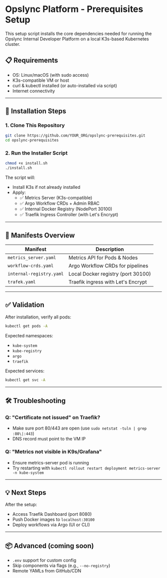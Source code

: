 # Opslync Platform - Prerequisites Setup

This setup script installs the core dependencies needed for running the Opslync Internal Developer Platform on a local K3s-based Kubernetes cluster.

## 📋 Requirements

- OS: Linux/macOS (with sudo access)
- K3s-compatible VM or host
- curl & kubectl installed (or auto-installed via script)
- Internet connectivity

---

## 🚀 Installation Steps

### 1. Clone This Repository
```bash
git clone https://github.com/YOUR_ORG/opslync-prerequisites.git
cd opslync-prerequisites
```

### 2. Run the Installer Script
```bash
chmod +x install.sh
./install.sh
```

The script will:
- Install K3s if not already installed
- Apply:
  - ✅ Metrics Server (K3s-compatible)
  - ✅ Argo Workflow CRDs + Admin RBAC
  - ✅ Internal Docker Registry (NodePort 30100)
  - ✅ Traefik Ingress Controller (with Let's Encrypt)

---

## 📁 Manifests Overview

| Manifest                | Description                              |
|------------------------|------------------------------------------|
| `metrics_server.yaml`  | Metrics API for Pods & Nodes             |
| `workflow-crds.yaml`   | Argo Workflow CRDs for pipelines         |
| `internal-registry.yaml` | Local Docker registry (port 30100)     |
| `trafek.yaml`          | Traefik ingress with Let's Encrypt       |

---

## ✅ Validation
After installation, verify all pods:
```bash
kubectl get pods -A
```
Expected namespaces:
- `kube-system`
- `kube-registry`
- `argo`
- `traefik`

Expected services:
```bash
kubectl get svc -A
```

---

## 🛠 Troubleshooting

### Q: "Certificate not issued" on Traefik?
- Make sure port 80/443 are open (use `sudo netstat -tuln | grep :80\|:443`)
- DNS record must point to the VM IP

### Q: "Metrics not visible in K9s/Grafana"
- Ensure metrics-server pod is running
- Try restarting with `kubectl rollout restart deployment metrics-server -n kube-system`

---

## 💡 Next Steps
After the setup:
- Access Traefik Dashboard (port 8080)
- Push Docker images to `localhost:30100`
- Deploy workflows via Argo (UI or CLI)

---

## 📦 Advanced (coming soon)
- `.env` support for custom config
- Skip components via flags (e.g., `--no-registry`)
- Remote YAMLs from GitHub/CDN
